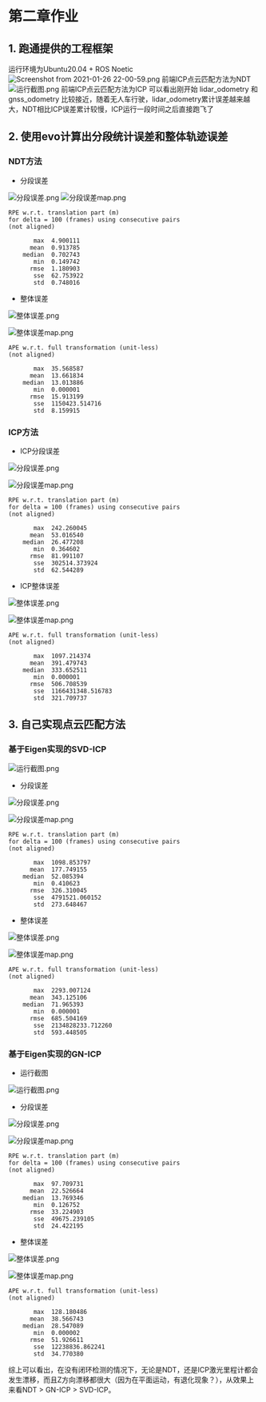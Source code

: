 # 第二章作业

## 1. 跑通提供的工程框架
运行环境为Ubuntu20.04 + ROS Noetic
![Screenshot from 2021-01-26 22-00-59.png](https://cdn.nlark.com/yuque/0/2021/png/2442126/1611670870170-d43c40a4-48ad-4fdf-8b0d-4693e2708dac.png#align=left&display=inline&height=1080&margin=%5Bobject%20Object%5D&name=Screenshot%20from%202021-01-26%2022-00-59.png&originHeight=1080&originWidth=1920&size=297871&status=done&style=none&width=1920)
前端ICP点云匹配方法为NDT
![运行截图.png](https://cdn.nlark.com/yuque/0/2021/png/2442126/1611672843166-c03d7266-e91b-4d12-af38-42bbb0da4494.png#align=left&display=inline&height=1080&margin=%5Bobject%20Object%5D&name=%E8%BF%90%E8%A1%8C%E6%88%AA%E5%9B%BE.png&originHeight=1080&originWidth=1920&size=274911&status=done&style=none&width=1920)
前端ICP点云匹配方法为ICP
可以看出刚开始 lidar_odometry 和 gnss_odometry 比较接近，随着无人车行驶，lidar_odometry累计误差越来越大，NDT相比ICP误差累计较慢，ICP运行一段时间之后直接跑飞了
## 2. 使用evo计算出分段统计误差和整体轨迹误差
### NDT方法

- 分段误差

![分段误差.png](https://cdn.nlark.com/yuque/0/2021/png/2442126/1612076395169-82a95dc4-3b7e-44c1-98eb-f4a1ef89e79d.png#align=left&display=inline&height=869&margin=%5Bobject%20Object%5D&name=%E5%88%86%E6%AE%B5%E8%AF%AF%E5%B7%AE.png&originHeight=869&originWidth=1898&size=83875&status=done&style=none&width=1898)
![分段误差map.png](https://cdn.nlark.com/yuque/0/2021/png/2442126/1612076401105-13cbe3a2-1336-4e1b-bdba-f9e79dbc5ab6.png#align=left&display=inline&height=869&margin=%5Bobject%20Object%5D&name=%E5%88%86%E6%AE%B5%E8%AF%AF%E5%B7%AEmap.png&originHeight=869&originWidth=1898&size=221470&status=done&style=none&width=1898)
```
RPE w.r.t. translation part (m)
for delta = 100 (frames) using consecutive pairs
(not aligned)

       max	4.900111
      mean	0.913785
    median	0.702743
       min	0.149742
      rmse	1.180903
       sse	62.753922
       std	0.748016

```

- 整体误差

![整体误差.png](https://cdn.nlark.com/yuque/0/2021/png/2442126/1612076474354-e87246fc-39c5-45be-838f-d1215d5c65f8.png#align=left&display=inline&height=869&margin=%5Bobject%20Object%5D&name=%E6%95%B4%E4%BD%93%E8%AF%AF%E5%B7%AE.png&originHeight=869&originWidth=1898&size=72774&status=done&style=none&width=1898)

![整体误差map.png](https://cdn.nlark.com/yuque/0/2021/png/2442126/1612076480710-c2ef88fb-a6b1-44c8-b27b-63d9e0eb9278.png#align=left&display=inline&height=869&margin=%5Bobject%20Object%5D&name=%E6%95%B4%E4%BD%93%E8%AF%AF%E5%B7%AEmap.png&originHeight=869&originWidth=1898&size=224491&status=done&style=none&width=1898)
```
APE w.r.t. full transformation (unit-less)
(not aligned)

       max	35.568587
      mean	13.661834
    median	13.013886
       min	0.000001
      rmse	15.913199
       sse	1150423.514716
       std	8.159915
```


### ICP方法

- ICP分段误差

![分段误差.png](https://cdn.nlark.com/yuque/0/2021/png/2442126/1612076154167-2ba9839b-cd62-49d4-bfac-336b2270e9b1.png#align=left&display=inline&height=869&margin=%5Bobject%20Object%5D&name=%E5%88%86%E6%AE%B5%E8%AF%AF%E5%B7%AE.png&originHeight=869&originWidth=1898&size=73497&status=done&style=none&width=1898)

![分段误差map.png](https://cdn.nlark.com/yuque/0/2021/png/2442126/1612076160713-654d70a4-7dca-4394-a325-4a367f620d33.png#align=left&display=inline&height=869&margin=%5Bobject%20Object%5D&name=%E5%88%86%E6%AE%B5%E8%AF%AF%E5%B7%AEmap.png&originHeight=869&originWidth=1898&size=193236&status=done&style=none&width=1898)
```
RPE w.r.t. translation part (m)
for delta = 100 (frames) using consecutive pairs
(not aligned)

       max	242.260045
      mean	53.016540
    median	26.477208
       min	0.364602
      rmse	81.991107
       sse	302514.373924
       std	62.544289

```

- ICP整体误差

![整体误差.png](https://cdn.nlark.com/yuque/0/2021/png/2442126/1612076254612-64a41b5a-87b3-49c7-b163-69048e7049f1.png#align=left&display=inline&height=869&margin=%5Bobject%20Object%5D&name=%E6%95%B4%E4%BD%93%E8%AF%AF%E5%B7%AE.png&originHeight=869&originWidth=1898&size=78685&status=done&style=none&width=1898)

![整体误差map.png](https://cdn.nlark.com/yuque/0/2021/png/2442126/1612076263383-39138d9a-f6d3-49af-85a0-62ca05a0c919.png#align=left&display=inline&height=869&margin=%5Bobject%20Object%5D&name=%E6%95%B4%E4%BD%93%E8%AF%AF%E5%B7%AEmap.png&originHeight=869&originWidth=1898&size=189007&status=done&style=none&width=1898)
```
APE w.r.t. full transformation (unit-less)
(not aligned)

       max	1097.214374
      mean	391.479743
    median	333.652511
       min	0.000001
      rmse	506.708539
       sse	1166431348.516783
       std	321.709737

```

## 3. 自己实现点云匹配方法
### 基于Eigen实现的SVD-ICP
![运行截图.png](https://cdn.nlark.com/yuque/0/2021/png/2442126/1612076756812-855fbec2-93fe-410b-a11b-55fc4fdda239.png#align=left&display=inline&height=1080&margin=%5Bobject%20Object%5D&name=%E8%BF%90%E8%A1%8C%E6%88%AA%E5%9B%BE.png&originHeight=1080&originWidth=1920&size=251896&status=done&style=none&width=1920)

- 分段误差

![分段误差.png](https://cdn.nlark.com/yuque/0/2021/png/2442126/1612076782781-b235d903-f612-44bb-a4cc-744fa2be9b49.png#align=left&display=inline&height=869&margin=%5Bobject%20Object%5D&name=%E5%88%86%E6%AE%B5%E8%AF%AF%E5%B7%AE.png&originHeight=869&originWidth=1898&size=62058&status=done&style=none&width=1898)

![分段误差map.png](https://cdn.nlark.com/yuque/0/2021/png/2442126/1612076790351-e5d05a93-bc8d-4522-b2f4-1b84d2a166ca.png#align=left&display=inline&height=869&margin=%5Bobject%20Object%5D&name=%E5%88%86%E6%AE%B5%E8%AF%AF%E5%B7%AEmap.png&originHeight=869&originWidth=1898&size=204358&status=done&style=none&width=1898)
```
RPE w.r.t. translation part (m)
for delta = 100 (frames) using consecutive pairs
(not aligned)

       max	1098.853797
      mean	177.749155
    median	52.085394
       min	0.410623
      rmse	326.310045
       sse	4791521.060152
       std	273.648467
```

- 整体误差

![整体误差.png](https://cdn.nlark.com/yuque/0/2021/png/2442126/1612076799332-dcc6dcc5-9d1c-4209-bccc-3e1320066841.png#align=left&display=inline&height=869&margin=%5Bobject%20Object%5D&name=%E6%95%B4%E4%BD%93%E8%AF%AF%E5%B7%AE.png&originHeight=869&originWidth=1898&size=57883&status=done&style=none&width=1898)

![整体误差map.png](https://cdn.nlark.com/yuque/0/2021/png/2442126/1612076806204-73e95f64-f5d9-469c-bbe4-c2eb43772917.png#align=left&display=inline&height=869&margin=%5Bobject%20Object%5D&name=%E6%95%B4%E4%BD%93%E8%AF%AF%E5%B7%AEmap.png&originHeight=869&originWidth=1898&size=226847&status=done&style=none&width=1898)
```
APE w.r.t. full transformation (unit-less)
(not aligned)

       max	2293.007124
      mean	343.125106
    median	71.965393
       min	0.000001
      rmse	685.504169
       sse	2134828233.712260
       std	593.448505
```
### 基于Eigen实现的GN-ICP

- 运行截图

![运行截图.png](https://cdn.nlark.com/yuque/0/2021/png/2442126/1612104622210-426d83bc-c8a9-43a4-9398-f4fbd1f7c306.png#align=left&display=inline&height=1080&margin=%5Bobject%20Object%5D&name=%E8%BF%90%E8%A1%8C%E6%88%AA%E5%9B%BE.png&originHeight=1080&originWidth=1920&size=253921&status=done&style=none&width=1920)

- 分段误差

![分段误差.png](https://cdn.nlark.com/yuque/0/2021/png/2442126/1612104630694-45fc9374-fa8a-4919-8a22-9bf027c50293.png#align=left&display=inline&height=869&margin=%5Bobject%20Object%5D&name=%E5%88%86%E6%AE%B5%E8%AF%AF%E5%B7%AE.png&originHeight=869&originWidth=1898&size=70236&status=done&style=none&width=1898)

![分段误差map.png](https://cdn.nlark.com/yuque/0/2021/png/2442126/1612104637595-229e60f3-3dfb-4e84-a2d2-e58aaf3068d3.png#align=left&display=inline&height=869&margin=%5Bobject%20Object%5D&name=%E5%88%86%E6%AE%B5%E8%AF%AF%E5%B7%AEmap.png&originHeight=869&originWidth=1898&size=218690&status=done&style=none&width=1898)
```
RPE w.r.t. translation part (m)
for delta = 100 (frames) using consecutive pairs
(not aligned)

       max	97.709731
      mean	22.526664
    median	13.769346
       min	0.126752
      rmse	33.224903
       sse	49675.239105
       std	24.422195
```

- 整体误差

![整体误差.png](https://cdn.nlark.com/yuque/0/2021/png/2442126/1612104646526-96f6299b-20d2-46f5-a92d-dd555073ff22.png#align=left&display=inline&height=869&margin=%5Bobject%20Object%5D&name=%E6%95%B4%E4%BD%93%E8%AF%AF%E5%B7%AE.png&originHeight=869&originWidth=1898&size=71727&status=done&style=none&width=1898)

![整体误差map.png](https://cdn.nlark.com/yuque/0/2021/png/2442126/1612104652594-bec8a854-7b20-49ca-864a-22d537135d62.png#align=left&display=inline&height=869&margin=%5Bobject%20Object%5D&name=%E6%95%B4%E4%BD%93%E8%AF%AF%E5%B7%AEmap.png&originHeight=869&originWidth=1898&size=224109&status=done&style=none&width=1898)
```
APE w.r.t. full transformation (unit-less)
(not aligned)

       max	128.180486
      mean	38.566743
    median	28.547089
       min	0.000002
      rmse	51.926611
       sse	12238836.862241
       std	34.770380
```
综上可以看出，在没有闭环检测的情况下，无论是NDT，还是ICP激光里程计都会发生漂移，而且Z方向漂移都很大（因为在平面运动，有退化现象？），从效果上来看NDT > GN-ICP > SVD-ICP。